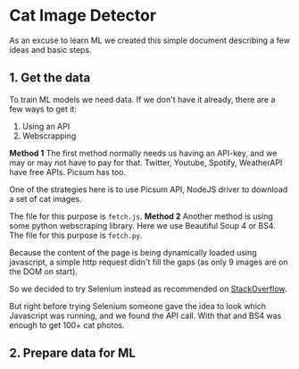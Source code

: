 # Cat Image Detector

As an excuse to learn ML we created this simple document describing a few ideas and basic steps.

## 1. Get the data
To train ML models we need data. If we don't have it already, there are a few ways to get it:
1. Using an API
2. Webscrapping

**Method 1**
The first method normally needs us having an API-key, and we may or may not have to pay for that. Twitter, Youtube, Spotify, WeatherAPI have free APIs. Picsum has too.

One of the strategies here is to use Picsum API, NodeJS driver to download a set of cat images.

The file for this purpose is `fetch.js`.
**Method 2**
Another method is using some python webscraping library. Here we use Beautiful Soup 4 or BS4. The file for this purpose is `fetch.py`.

Because the content of the page is being dynamically loaded using javascript, a simple http request didn't fill the gaps (as only 9 images are on the DOM on start).

So we decided to try Selenium instead as recommended on [StackOverflow](https://stackoverflow.com/questions/17436014/selenium-versus-beautifulsoup-for-web-scraping?rq=1).

But right before trying Selenium someone gave the idea to look which Javascript was running, and we found the API call. With that and BS4 was enough to get 100+ cat photos.

## 2. Prepare data for ML

